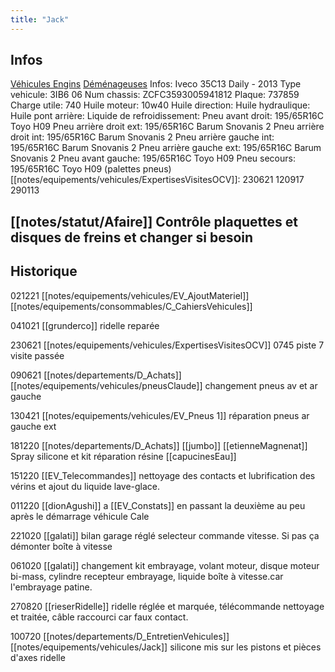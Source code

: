 ```yaml
---
title: "Jack"
---
```


## Infos
[Véhicules Engins](notes/equipements/vehicules/L_VehiculesEngins.md) [Déménageuses](notes/equipements/vehicules/C_Demenageuses.md)
Infos: Iveco 35C13 Daily - 2013
Type vehicule: 3IB6 06
Num chassis: ZCFC3593005941812
Plaque: 737859
Charge utile: 740
Huile moteur: 10w40
Huile direction:
Huile hydraulique:
Huile pont arrière:
Liquide de refroidissement:
Pneu avant droit: 195/65R16C Toyo H09
Pneu arrière droit ext: 195/65R16C Barum Snovanis 2
Pneu arrière droit int: 195/65R16C Barum Snovanis 2
Pneu arrière gauche int: 195/65R16C Barum Snovanis 2
Pneu arrière gauche ext: 195/65R16C Barum Snovanis 2
Pneu avant gauche: 195/65R16C Toyo H09
Pneu secours: 195/65R16C Toyo H09 (palettes pneus)
[[notes/equipements/vehicules/ExpertisesVisitesOCV]]: 230621 120917 290113

## [[notes/statut/Afaire]] Contrôle plaquettes et disques de freins et changer si besoin

## Historique
021221 [[notes/equipements/vehicules/EV_AjoutMateriel]] [[notes/equipements/consommables/C_CahiersVehicules]]

041021 [[grunderco]] ridelle reparée

230621 [[notes/equipements/vehicules/ExpertisesVisitesOCV]] 0745 piste 7 visite passée

090621 [[notes/departements/D_Achats]] [[notes/equipements/vehicules/pneusClaude]] changement pneus av et ar gauche 

130421 [[notes/equipements/vehicules/EV_Pneus 1]] réparation pneus ar gauche ext

181220 [[notes/departements/D_Achats]] [[jumbo]] [[etienneMagnenat]] Spray silicone et kit réparation résine [[capucinesEau]]

151220 [[EV_Telecommandes]] nettoyage des contacts et lubrification des vérins et ajout du liquide lave-glace.

011220  [[dionAgushi]] a [[EV_Constats]] en passant la deuxième au peu après le démarrage véhicule Cale

221020 [[galati]] bilan garage réglé selecteur commande vitesse. Si pas ça démonter boîte à vitesse 

061020 [[galati]] changement kit embrayage, volant moteur, disque moteur bi-mass, cylindre recepteur embrayage, liquide boîte à vitesse.car l'embrayage patine.

270820 [[rieserRidelle]]  ridelle réglée et marquée, télécommande nettoyage et traitée, câble raccourci car faux contact.

100720 [[notes/departements/D_EntretienVehicules]] [[notes/equipements/vehicules/Jack]] silicone mis sur les pistons et pièces d'axes ridelle
